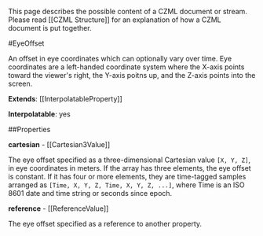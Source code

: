 This page describes the possible content of a CZML document or stream.  Please read [[CZML Structure]] for an explanation of how a CZML document is put together.

#EyeOffset

An offset in eye coordinates which can optionally vary over time.  Eye coordinates are a left-handed coordinate system where the X-axis points toward the viewer's right, the Y-axis poitns up, and the Z-axis points into the screen.

**Extends**: [[InterpolatableProperty]]

**Interpolatable**: yes

##Properties

**cartesian** - [[Cartesian3Value]]

The eye offset specified as a three-dimensional Cartesian value `[X, Y, Z]`, in eye coordinates in meters.  If the array has three elements, the eye offset is constant.  If it has four or more elements, they are time-tagged samples arranged as `[Time, X, Y, Z, Time, X, Y, Z, ...]`, where Time is an ISO 8601 date and time string or seconds since epoch.


**reference** - [[ReferenceValue]]

The eye offset specified as a reference to another property.



